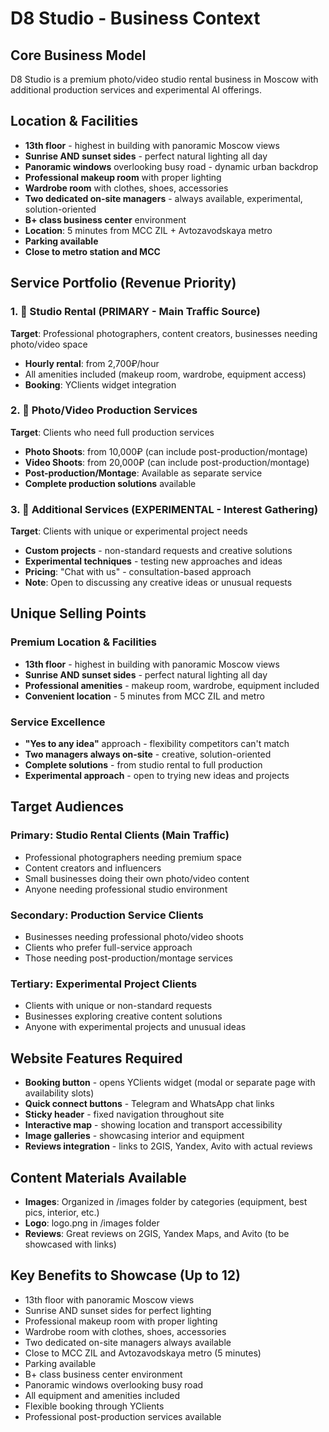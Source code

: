 # D8 Studio - Business Context

## Core Business Model

D8 Studio is a premium photo/video studio rental business in Moscow with additional production services and experimental AI offerings.

## Location & Facilities

- **13th floor** - highest in building with panoramic Moscow views
- **Sunrise AND sunset sides** - perfect natural lighting all day
- **Panoramic windows** overlooking busy road - dynamic urban backdrop
- **Professional makeup room** with proper lighting
- **Wardrobe room** with clothes, shoes, accessories
- **Two dedicated on-site managers** - always available, experimental, solution-oriented
- **B+ class business center** environment
- **Location**: 5 minutes from MCC ZIL + Avtozavodskaya metro
- **Parking available**
- **Close to metro station and MCC**

## Service Portfolio (Revenue Priority)

### 1. 🏢 Studio Rental (PRIMARY - Main Traffic Source)

**Target**: Professional photographers, content creators, businesses needing photo/video space

- **Hourly rental**: from 2,700₽/hour
- All amenities included (makeup room, wardrobe, equipment access)
- **Booking**: YClients widget integration

### 2. 📸 Photo/Video Production Services

**Target**: Clients who need full production services

- **Photo Shoots**: from 10,000₽ (can include post-production/montage)
- **Video Shoots**: from 20,000₽ (can include post-production/montage)
- **Post-production/Montage**: Available as separate service
- **Complete production solutions** available

### 3. 🔧 Additional Services (EXPERIMENTAL - Interest Gathering)

**Target**: Clients with unique or experimental project needs

- **Custom projects** - non-standard requests and creative solutions
- **Experimental techniques** - testing new approaches and ideas
- **Pricing**: "Chat with us" - consultation-based approach
- **Note**: Open to discussing any creative ideas or unusual requests

## Unique Selling Points

### Premium Location & Facilities

- **13th floor** - highest in building with panoramic Moscow views
- **Sunrise AND sunset sides** - perfect natural lighting all day
- **Professional amenities** - makeup room, wardrobe, equipment included
- **Convenient location** - 5 minutes from MCC ZIL and metro

### Service Excellence

- **"Yes to any idea"** approach - flexibility competitors can't match
- **Two managers always on-site** - creative, solution-oriented
- **Complete solutions** - from studio rental to full production
- **Experimental approach** - open to trying new ideas and projects

## Target Audiences

### Primary: Studio Rental Clients (Main Traffic)

- Professional photographers needing premium space
- Content creators and influencers
- Small businesses doing their own photo/video content
- Anyone needing professional studio environment

### Secondary: Production Service Clients

- Businesses needing professional photo/video shoots
- Clients who prefer full-service approach
- Those needing post-production/montage services

### Tertiary: Experimental Project Clients

- Clients with unique or non-standard requests
- Businesses exploring creative content solutions
- Anyone with experimental projects and unusual ideas

## Website Features Required

- **Booking button** - opens YClients widget (modal or separate page with availability slots)
- **Quick connect buttons** - Telegram and WhatsApp chat links
- **Sticky header** - fixed navigation throughout site
- **Interactive map** - showing location and transport accessibility
- **Image galleries** - showcasing interior and equipment
- **Reviews integration** - links to 2GIS, Yandex, Avito with actual reviews

## Content Materials Available

- **Images**: Organized in /images folder by categories (equipment, best pics, interior, etc.)
- **Logo**: logo.png in /images folder
- **Reviews**: Great reviews on 2GIS, Yandex Maps, and Avito (to be showcased with links)

## Key Benefits to Showcase (Up to 12)

- 13th floor with panoramic Moscow views
- Sunrise AND sunset sides for perfect lighting
- Professional makeup room with proper lighting
- Wardrobe room with clothes, shoes, accessories
- Two dedicated on-site managers always available
- Close to MCC ZIL and Avtozavodskaya metro (5 minutes)
- Parking available
- B+ class business center environment
- Panoramic windows overlooking busy road
- All equipment and amenities included
- Flexible booking through YClients
- Professional post-production services available
